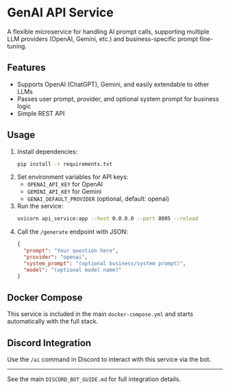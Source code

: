 # GenAI API Service

A flexible microservice for handling AI prompt calls, supporting multiple LLM providers (OpenAI, Gemini, etc.) and business-specific prompt fine-tuning.

## Features
- Supports OpenAI (ChatGPT), Gemini, and easily extendable to other LLMs
- Passes user prompt, provider, and optional system prompt for business logic
- Simple REST API

## Usage

1. Install dependencies:
   ```sh
   pip install -r requirements.txt
   ```
2. Set environment variables for API keys:
   - `OPENAI_API_KEY` for OpenAI
   - `GEMINI_API_KEY` for Gemini
   - `GENAI_DEFAULT_PROVIDER` (optional, default: openai)
3. Run the service:
   ```sh
   uvicorn api_service:app --host 0.0.0.0 --port 8005 --reload
   ```
4. Call the `/generate` endpoint with JSON:
   ```json
   {
     "prompt": "Your question here",
     "provider": "openai",
     "system_prompt": "(optional business/system prompt)",
     "model": "(optional model name)"
   }
   ```

## Docker Compose
This service is included in the main `docker-compose.yml` and starts automatically with the full stack.

## Discord Integration
Use the `/ai` command in Discord to interact with this service via the bot.

---

See the main `DISCORD_BOT_GUIDE.md` for full integration details.
